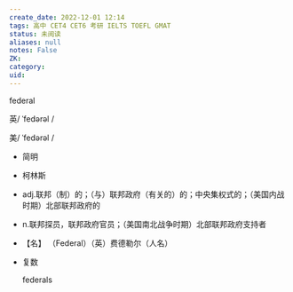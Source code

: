 ```yaml
---
create_date: 2022-12-01 12:14
tags: 高中 CET4 CET6 考研 IELTS TOEFL GMAT
status: 未阅读 
aliases: null
notes: False
ZK: 
category: 
uid: 
---
```


federal

英/ ˈfedərəl /

美/ ˈfedərəl /

-   简明
-   柯林斯

-   adj.联邦（制）的；（与）联邦政府（有关的）的；中央集权式的；（美国内战时期）北部联邦政府的
-   n.联邦探员，联邦政府官员；（美国南北战争时期）北部联邦政府支持者
-   【名】 （Federal）（英）费德勒尔（人名）



-   复数
    
    federals